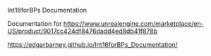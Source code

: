 Int16forBPs Documentation

Documentation for https://www.unrealengine.com/marketplace/en-US/product/9017cc424df8476dadd4ed8db41f878b

https://edgarbarney.github.io/Int16forBPs_Documentation/
